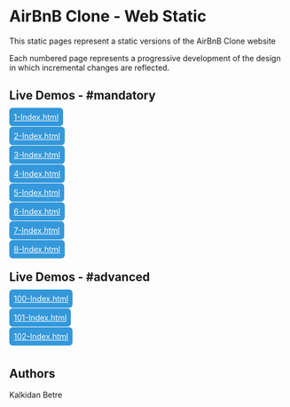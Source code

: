 # AirBnB Clone - Web Static 

This static pages represent a static versions of the AirBnB Clone website

Each numbered page represents a progressive development of the design in which incremental changes are reflected.

## Live Demos - #mandatory
<a style="background-color: #3498db; color: #FFF; padding: 8px; border-radius: 6px" href="https://kalbetre-alx.github.io/AirBnB_clone/web_static/1-index.html">
1-Index.html
</a>
<br />
<br />
<a style="background-color: #3498db; color: #FFF; padding: 8px; border-radius: 6px" href="https://kalbetre-alx.github.io/AirBnB_clone/web_static/2-index.html">
2-Index.html
</a>
<br />
<br />
<a style="background-color: #3498db; color: #FFF; padding: 8px; border-radius: 6px" href="https://kalbetre-alx.github.io/AirBnB_clone/web_static/3-index.html">
3-Index.html
</a>
<br />
<br />
<a style="background-color: #3498db; color: #FFF; padding: 8px; border-radius: 6px" href="https://kalbetre-alx.github.io/AirBnB_clone/web_static/4-index.html">
4-Index.html
</a>
<br />
<br />
<a style="background-color: #3498db; color: #FFF; padding: 8px; border-radius: 6px" href="https://kalbetre-alx.github.io/AirBnB_clone/web_static/5-index.html">
5-Index.html
</a>
<br />
<br />
<a style="background-color: #3498db; color: #FFF; padding: 8px; border-radius: 6px" href="https://kalbetre-alx.github.io/AirBnB_clone/web_static/6-index.html">
6-Index.html
</a>
<br />
<br />
<a style="background-color: #3498db; color: #FFF; padding: 8px; border-radius: 6px" href="https://kalbetre-alx.github.io/AirBnB_clone/web_static/7-index.html">
7-Index.html
</a>
<br />
<br />
<a style="background-color: #3498db; color: #FFF; padding: 8px; border-radius: 6px" href="https://kalbetre-alx.github.io/AirBnB_clone/web_static/8-index.html">
8-Index.html
</a>

## Live Demos - #advanced
<a style="background-color: #3498db; color: #FFF; padding: 8px; border-radius: 6px" href="https://kalbetre-alx.github.io/AirBnB_clone/web_static/100-index.html">
100-Index.html
</a>
<br />
<br />
<a style="background-color: #3498db; color: #FFF; padding: 8px; border-radius: 6px" href="https://kalbetre-alx.github.io/AirBnB_clone/web_static/101-index.html">
101-Index.html
</a>
<br />
<br />
<a style="background-color: #3498db; color: #FFF; padding: 8px; border-radius: 6px" href="https://kalbetre-alx.github.io/AirBnB_clone/web_static/102-index.html">
102-Index.html
</a>
<br />
<br />

## Authors
Kalkidan Betre
